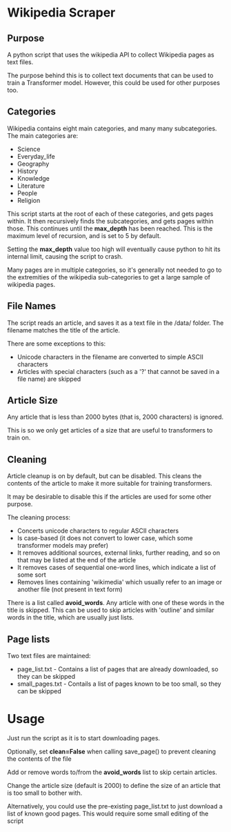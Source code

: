 # Wikipedia Scraper

## Purpose
A python script that uses the wikipedia API to collect Wikipedia pages as text files.

The purpose behind this is to collect text documents that can be used to train a Transformer model. However, this could be used for other purposes too.

## Categories
Wikipedia contains eight main categories, and many many subcategories. The main categories are:
* Science
* Everyday_life
* Geography
* History
* Knowledge
* Literature
* People
* Religion

This script starts at the root of each of these categories, and gets pages within. It then recursively finds the subcategories, and gets pages within those. This continues until the **max_depth** has been reached. This is the maximum level of recursion, and is set to 5 by default.

Setting the **max_depth** value too high will eventually cause python to hit its internal limit, causing the script to crash.

Many pages are in multiple categories, so it's generally not needed to go to the extremities of the wikipedia sub-categories to get a large sample of wikipedia pages.

## File Names
The script reads an article, and saves it as a text file in the /data/ folder. The filename matches the title of the article.

There are some exceptions to this:
* Unicode characters in the filename are converted to simple ASCII characters
* Articles with special characters (such as a '?' that cannot be saved in a file name) are skipped

## Article Size
Any article that is less than 2000 bytes (that is, 2000 characters) is ignored.

This is so we only get articles of a size that are useful to transformers to train on.

## Cleaning
Article cleanup is on by default, but can be disabled. This cleans the contents of the article to make it more suitable for training transformers.

It may be desirable to disable this if the articles are used for some other purpose.

The cleaning process:
* Concerts unicode characters to regular ASCII characters
* Is case-based (it does not convert to lower case, which some transformer models may prefer)
* It removes additional sources, external links, further reading, and so on that may be listed at the end of the article
* It removes cases of sequential one-word lines, which indicate a list of some sort
* Removes lines containing 'wikimedia' which usually refer to an image or another file (not present in text form)

There is a list called **avoid_words**. Any article with one of these words in the title is skipped. This can be used to skip articles with 'outline' and similar words in the title, which are usually just lists.

## Page lists

Two text files are maintained:
* page_list.txt - Contains a list of pages that are already downloaded, so they can be skipped
* small_pages.txt - Contails a list of pages known to be too small, so they can be skipped


# Usage
Just run the script as it is to start downloading pages.

Optionally, set **clean=False** when calling save_page() to prevent cleaning the contents of the file

Add or remove words to/from the **avoid_words** list to skip certain articles.

Change the article size (default is 2000) to define the size of an article that is too small to bother with.

Alternatively, you could use the pre-existing page_list.txt to just download a list of known good pages. This would require some small editing of the script
